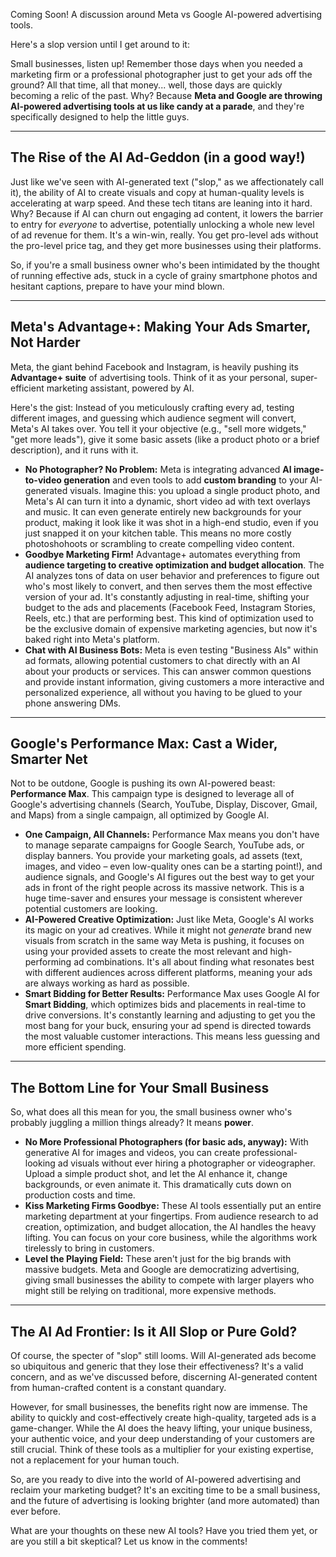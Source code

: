 Coming Soon! A discussion around Meta vs Google AI-powered advertising tools.

Here's a slop version until I get around to it:

Small businesses, listen up! Remember those days when you needed a marketing firm or a professional photographer just to get your ads off the ground? All that time, all that money... well, those days are quickly becoming a relic of the past. Why? Because **Meta and Google are throwing AI-powered advertising tools at us like candy at a parade**, and they're specifically designed to help the little guys.

---

## The Rise of the AI Ad-Geddon (in a good way!)

Just like we've seen with AI-generated text ("slop," as we affectionately call it), the ability of AI to create visuals and copy at human-quality levels is accelerating at warp speed. And these tech titans are leaning into it hard. Why? Because if AI can churn out engaging ad content, it lowers the barrier to entry for *everyone* to advertise, potentially unlocking a whole new level of ad revenue for them. It's a win-win, really. You get pro-level ads without the pro-level price tag, and they get more businesses using their platforms.

So, if you're a small business owner who's been intimidated by the thought of running effective ads, stuck in a cycle of grainy smartphone photos and hesitant captions, prepare to have your mind blown.

---

## Meta's Advantage+: Making Your Ads Smarter, Not Harder

Meta, the giant behind Facebook and Instagram, is heavily pushing its **Advantage+ suite** of advertising tools. Think of it as your personal, super-efficient marketing assistant, powered by AI.

Here's the gist: Instead of you meticulously crafting every ad, testing different images, and guessing which audience segment will convert, Meta's AI takes over. You tell it your objective (e.g., "sell more widgets," "get more leads"), give it some basic assets (like a product photo or a brief description), and it runs with it.

* **No Photographer? No Problem:** Meta is integrating advanced **AI image-to-video generation** and even tools to add **custom branding** to your AI-generated visuals. Imagine this: you upload a single product photo, and Meta's AI can turn it into a dynamic, short video ad with text overlays and music. It can even generate entirely new backgrounds for your product, making it look like it was shot in a high-end studio, even if you just snapped it on your kitchen table. This means no more costly photoshohoots or scrambling to create compelling video content.
* **Goodbye Marketing Firm!** Advantage+ automates everything from **audience targeting to creative optimization and budget allocation**. The AI analyzes tons of data on user behavior and preferences to figure out who's most likely to convert, and then serves them the most effective version of your ad. It's constantly adjusting in real-time, shifting your budget to the ads and placements (Facebook Feed, Instagram Stories, Reels, etc.) that are performing best. This kind of optimization used to be the exclusive domain of expensive marketing agencies, but now it's baked right into Meta's platform.
* **Chat with AI Business Bots:** Meta is even testing "Business AIs" within ad formats, allowing potential customers to chat directly with an AI about your products or services. This can answer common questions and provide instant information, giving customers a more interactive and personalized experience, all without you having to be glued to your phone answering DMs.

---

## Google's Performance Max: Cast a Wider, Smarter Net

Not to be outdone, Google is pushing its own AI-powered beast: **Performance Max**. This campaign type is designed to leverage all of Google's advertising channels (Search, YouTube, Display, Discover, Gmail, and Maps) from a single campaign, all optimized by Google AI.

* **One Campaign, All Channels:** Performance Max means you don't have to manage separate campaigns for Google Search, YouTube ads, or display banners. You provide your marketing goals, ad assets (text, images, and video – even low-quality ones can be a starting point!), and audience signals, and Google's AI figures out the best way to get your ads in front of the right people across its massive network. This is a huge time-saver and ensures your message is consistent wherever potential customers are looking.
* **AI-Powered Creative Optimization:** Just like Meta, Google's AI works its magic on your ad creatives. While it might not *generate* brand new visuals from scratch in the same way Meta is pushing, it focuses on using your provided assets to create the most relevant and high-performing ad combinations. It's all about finding what resonates best with different audiences across different platforms, meaning your ads are always working as hard as possible.
* **Smart Bidding for Better Results:** Performance Max uses Google AI for **Smart Bidding**, which optimizes bids and placements in real-time to drive conversions. It's constantly learning and adjusting to get you the most bang for your buck, ensuring your ad spend is directed towards the most valuable customer interactions. This means less guessing and more efficient spending.

---

## The Bottom Line for Your Small Business

So, what does all this mean for you, the small business owner who's probably juggling a million things already? It means **power**.

* **No More Professional Photographers (for basic ads, anyway):** With generative AI for images and videos, you can create professional-looking ad visuals without ever hiring a photographer or videographer. Upload a simple product shot, and let the AI enhance it, change backgrounds, or even animate it. This dramatically cuts down on production costs and time.
* **Kiss Marketing Firms Goodbye:** These AI tools essentially put an entire marketing department at your fingertips. From audience research to ad creation, optimization, and budget allocation, the AI handles the heavy lifting. You can focus on your core business, while the algorithms work tirelessly to bring in customers.
* **Level the Playing Field:** These aren't just for the big brands with massive budgets. Meta and Google are democratizing advertising, giving small businesses the ability to compete with larger players who might still be relying on traditional, more expensive methods.

---

## The AI Ad Frontier: Is it All Slop or Pure Gold?

Of course, the specter of "slop" still looms. Will AI-generated ads become so ubiquitous and generic that they lose their effectiveness? It's a valid concern, and as we've discussed before, discerning AI-generated content from human-crafted content is a constant quandary.

However, for small businesses, the benefits right now are immense. The ability to quickly and cost-effectively create high-quality, targeted ads is a game-changer. While the AI does the heavy lifting, your unique business, your authentic voice, and your deep understanding of your customers are still crucial. Think of these tools as a multiplier for your existing expertise, not a replacement for your human touch.

So, are you ready to dive into the world of AI-powered advertising and reclaim your marketing budget? It's an exciting time to be a small business, and the future of advertising is looking brighter (and more automated) than ever before.

What are your thoughts on these new AI tools? Have you tried them yet, or are you still a bit skeptical? Let us know in the comments!
